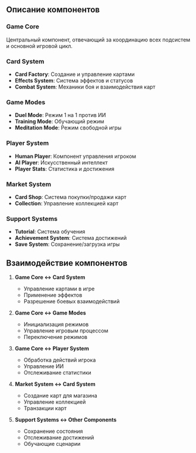 ## Описание компонентов

### Game Core
Центральный компонент, отвечающий за координацию всех подсистем и основной игровой цикл.

### Card System
- **Card Factory**: Создание и управление картами
- **Effects System**: Система эффектов и статусов
- **Combat System**: Механики боя и взаимодействия карт

### Game Modes
- **Duel Mode**: Режим 1 на 1 против ИИ
- **Training Mode**: Обучающий режим
- **Meditation Mode**: Режим свободной игры

### Player System
- **Human Player**: Компонент управления игроком
- **AI Player**: Искусственный интеллект
- **Player Stats**: Статистика и достижения

### Market System
- **Card Shop**: Система покупки/продажи карт
- **Collection**: Управление коллекцией карт

### Support Systems
- **Tutorial**: Система обучения
- **Achievement System**: Система достижений
- **Save System**: Сохранение/загрузка игры

## Взаимодействие компонентов

1. **Game Core ↔ Card System**
   - Управление картами в игре
   - Применение эффектов
   - Разрешение боевых взаимодействий

2. **Game Core ↔ Game Modes**
   - Инициализация режимов
   - Управление игровым процессом
   - Переключение режимов

3. **Game Core ↔ Player System**
   - Обработка действий игрока
   - Управление ИИ
   - Отслеживание статистики

4. **Market System ↔ Card System**
   - Создание карт для магазина
   - Управление коллекцией
   - Транзакции карт

5. **Support Systems ↔ Other Components**
   - Сохранение состояния
   - Отслеживание достижений
   - Обучающие сценарии